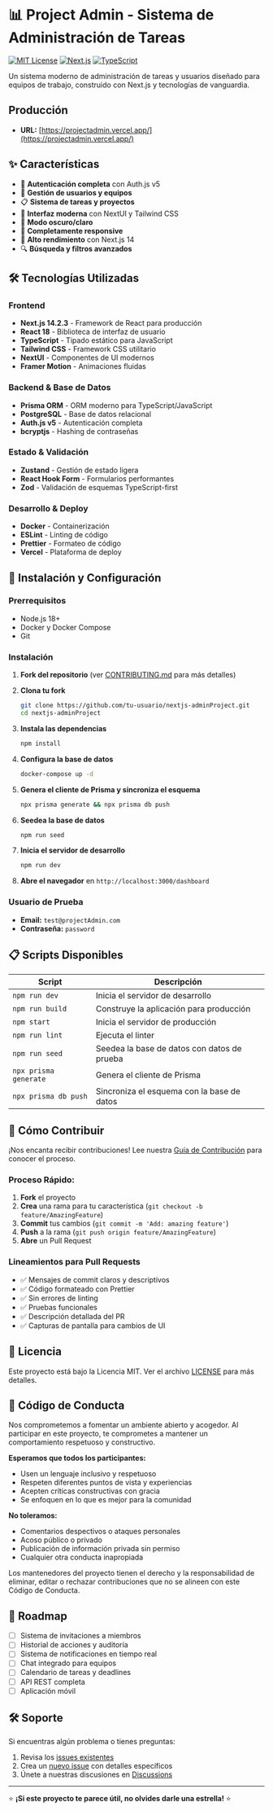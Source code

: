 # 📊 Project Admin - Sistema de Administración de Tareas

[![MIT License](https://img.shields.io/badge/License-MIT-green.svg)](https://choosealicense.com/licenses/mit/)
[![Next.js](https://img.shields.io/badge/Next.js-14.2.3-black)](https://nextjs.org/)
[![TypeScript](https://img.shields.io/badge/TypeScript-5.4.5-blue)](https://www.typescriptlang.org/)

Un sistema moderno de administración de tareas y usuarios diseñado para equipos de trabajo, construido con Next.js y tecnologías de vanguardia.

## Producción
- **URL:** [https://projectadmin.vercel.app/](https://projectadmin.vercel.app/)

## ✨ Características

- 🔐 **Autenticación completa** con Auth.js v5
- 👥 **Gestión de usuarios y equipos**
- 📋 **Sistema de tareas y proyectos**
- 🎨 **Interfaz moderna** con NextUI y Tailwind CSS
- 🌙 **Modo oscuro/claro**
- 📱 **Completamente responsive**
- 🚀 **Alto rendimiento** con Next.js 14
- 🔍 **Búsqueda y filtros avanzados**

## 🛠️ Tecnologías Utilizadas

### Frontend
- **Next.js 14.2.3** - Framework de React para producción
- **React 18** - Biblioteca de interfaz de usuario
- **TypeScript** - Tipado estático para JavaScript
- **Tailwind CSS** - Framework CSS utilitario
- **NextUI** - Componentes de UI modernos
- **Framer Motion** - Animaciones fluidas

### Backend & Base de Datos
- **Prisma ORM** - ORM moderno para TypeScript/JavaScript
- **PostgreSQL** - Base de datos relacional
- **Auth.js v5** - Autenticación completa
- **bcryptjs** - Hashing de contraseñas

### Estado & Validación
- **Zustand** - Gestión de estado ligera
- **React Hook Form** - Formularios performantes
- **Zod** - Validación de esquemas TypeScript-first

### Desarrollo & Deploy
- **Docker** - Containerización
- **ESLint** - Linting de código
- **Prettier** - Formateo de código
- **Vercel** - Plataforma de deploy

## 🚀 Instalación y Configuración

### Prerrequisitos

- Node.js 18+ 
- Docker y Docker Compose
- Git

### Instalación

1. **Fork del repositorio** (ver [CONTRIBUTING.md](./CONTRIBUTING.md) para más detalles)

2. **Clona tu fork**
   ```bash
   git clone https://github.com/tu-usuario/nextjs-adminProject.git
   cd nextjs-adminProject
   ```

3. **Instala las dependencias**
   ```bash
   npm install
   ```

4. **Configura la base de datos**
   ```bash
   docker-compose up -d
   ```

5. **Genera el cliente de Prisma y sincroniza el esquema**
   ```bash
   npx prisma generate && npx prisma db push
   ```

6. **Seedea la base de datos**
   ```bash
   npm run seed
   ```

7. **Inicia el servidor de desarrollo**
   ```bash
   npm run dev
   ```

8. **Abre el navegador** en `http://localhost:3000/dashboard`

### Usuario de Prueba
- **Email:** `test@projectAdmin.com`
- **Contraseña:** `password`

## 📋 Scripts Disponibles

| Script | Descripción |
|--------|-------------|
| `npm run dev` | Inicia el servidor de desarrollo |
| `npm run build` | Construye la aplicación para producción |
| `npm start` | Inicia el servidor de producción |
| `npm run lint` | Ejecuta el linter |
| `npm run seed` | Seedea la base de datos con datos de prueba |
| `npx prisma generate` | Genera el cliente de Prisma |
| `npx prisma db push` | Sincroniza el esquema con la base de datos |

## 🤝 Cómo Contribuir

¡Nos encanta recibir contribuciones! Lee nuestra [Guía de Contribución](./CONTRIBUTING.md) para conocer el proceso.

### Proceso Rápido:
1. **Fork** el proyecto
2. **Crea** una rama para tu característica (`git checkout -b feature/AmazingFeature`)
3. **Commit** tus cambios (`git commit -m 'Add: amazing feature'`)
4. **Push** a la rama (`git push origin feature/AmazingFeature`)
5. **Abre** un Pull Request

### Lineamientos para Pull Requests

- ✅ Mensajes de commit claros y descriptivos
- ✅ Código formateado con Prettier
- ✅ Sin errores de linting
- ✅ Pruebas funcionales
- ✅ Descripción detallada del PR
- ✅ Capturas de pantalla para cambios de UI

## 📝 Licencia

Este proyecto está bajo la Licencia MIT. Ver el archivo [LICENSE](LICENSE) para más detalles.

## 🤝 Código de Conducta

Nos comprometemos a fomentar un ambiente abierto y acogedor. Al participar en este proyecto, te comprometes a mantener un comportamiento respetuoso y constructivo. 

**Esperamos que todos los participantes:**
- Usen un lenguaje inclusivo y respetuoso
- Respeten diferentes puntos de vista y experiencias
- Acepten críticas constructivas con gracia
- Se enfoquen en lo que es mejor para la comunidad

**No toleramos:**
- Comentarios despectivos o ataques personales
- Acoso público o privado
- Publicación de información privada sin permiso
- Cualquier otra conducta inapropiada

Los mantenedores del proyecto tienen el derecho y la responsabilidad de eliminar, editar o rechazar contribuciones que no se alineen con este Código de Conducta.

## 🔮 Roadmap

- [ ] Sistema de invitaciones a miembros
- [ ] Historial de acciones y auditoría
- [ ] Sistema de notificaciones en tiempo real
- [ ] Chat integrado para equipos
- [ ] Calendario de tareas y deadlines
- [ ] API REST completa
- [ ] Aplicación móvil

## 🛠️ Soporte

Si encuentras algún problema o tienes preguntas:

1. Revisa los [issues existentes](https://github.com/tu-usuario/nextjs-adminProject/issues)
2. Crea un [nuevo issue](https://github.com/tu-usuario/nextjs-adminProject/issues/new) con detalles específicos
3. Únete a nuestras discusiones en [Discussions](https://github.com/tu-usuario/nextjs-adminProject/discussions)

---

⭐ **¡Si este proyecto te parece útil, no olvides darle una estrella!** ⭐